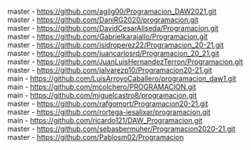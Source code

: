 master - https://github.com/agilg00/Programacion_DAW2021.git <br />
master - https://github.com/DaniRG2020/programacion.git <br />
master - https://github.com/DavidCesarAliseda/Programacion.git <br />
master - https://github.com/Gabrielkarajallo/Programacion.git <br />
master - https://github.com/isidroperez22/Programacion_20-21.git <br />
master - https://github.com/juancarlosrd/Programacion_20_21.git <br />
master - https://github.com/JuanLuisHernandezTerron/Programacion.git <br />
master - https://github.com/jalvarezp10/Programacion20-21.git <br />
main - https://github.com/LuisArroyoCaballero/programacion_daw1.git <br />
main - https://github.com/mcolchero/PROGRAMACION.git <br />
main - https://github.com/miguelcastro8/programacion.git <br />
master - https://github.com/rafgomort/Programacion20-21.git <br />
master - https://github.com/rortega-iesalixar/programacion.git <br />
main - https://github.com/ricardo121/DAW_Programacion.git <br />
master - https://github.com/sebasbermuher/Programacion2020-21.git <br />
master - https://github.com/Pablosm02/Programacion <br />
